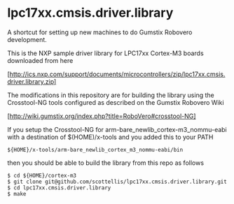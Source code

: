   lpc17xx.cmsis.driver.library
=======

A shortcut for setting up new machines to do Gumstix Robovero development.

This is the NXP sample driver library for LPC17xx Cortex-M3 boards downloaded
from here

[http://ics.nxp.com/support/documents/microcontrollers/zip/lpc17xx.cmsis.driver.library.zip]

The modifications in this repository are for building the library using the 
Crosstool-NG tools configured as described on the Gumstix Robovero Wiki

[http://wiki.gumstix.org/index.php?title=RoboVero#crosstool-NG]

If you setup the Crosstool-NG for arm-bare_newlib_cortex-m3_nommu-eabi with 
a destination of $(HOME)/x-tools and you added this to your PATH

	${HOME}/x-tools/arm-bare_newlib_cortex_m3_nommu-eabi/bin

then you should be able to build the library from this repo as follows

	$ cd ${HOME}/cortex-m3
	$ git clone git@github.com/scottellis/lpc17xx.cmsis.driver.library.git
	$ cd lpc17xx.cmsis.driver.library
	$ make
 
